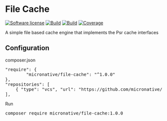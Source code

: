 # File Cache
[![Software license][ico-license]](README.md)
[![Build][ico-build-7.4]][link-build]
[![Build][ico-build-8.0]][link-build]
[![Coverage][ico-codecov]][link-codecov]

[ico-license]: https://img.shields.io/github/license/nrk/predis.svg?style=flat-square
[ico-build-7.4]: https://github.com/micronative/file-cache/actions/workflows/php-7.4.yml/badge.svg
[ico-build-8.0]: https://github.com/micronative/file-cache/actions/workflows/php-8.0.yml/badge.svg
[ico-codecov]: https://codecov.io/gh/micronative/file-cache/branch/master/graph/badge.svg

[link-build]: https://github.com/micronative/file-cache/actions
[link-codecov]: https://codecov.io/gh/micronative/file-cache

A simple file based cache engine that implements the Psr cache interfaces

## Configuration

composer.json
<pre>
"require": {
        "micronative/file-cache": "^1.0.0"
},
"repositories": [
    { "type": "vcs", "url": "https://github.com/micronative/file-cache" }
],
</pre>

Run
<pre>
composer require micronative/file-cache:1.0.0
</pre>
